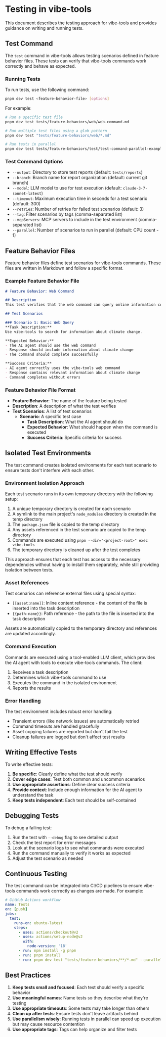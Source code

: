 # Testing in vibe-tools

This document describes the testing approach for vibe-tools and provides guidance on writing and running tests.

## Test Command

The `test` command in vibe-tools allows testing scenarios defined in feature behavior files. These tests can verify that vibe-tools commands work correctly and behave as expected.

### Running Tests

To run tests, use the following command:

```bash
pnpm dev test <feature-behavior-file> [options]
```

For example:

```bash
# Run a specific test file
pnpm dev test tests/feature-behaviors/web/web-command.md

# Run multiple test files using a glob pattern
pnpm dev test "tests/feature-behaviors/web/*.md"

# Run tests in parallel
pnpm dev test tests/feature-behaviors/test/test-command-parallel-example.md --parallel 4
```

### Test Command Options

- `--output`: Directory to store test reports (default: `tests/reports`)
- `--branch`: Branch name for report organization (default: current git branch)
- `--model`: LLM model to use for test execution (default: `claude-3-7-sonnet-latest`)
- `--timeout`: Maximum execution time in seconds for a test scenario (default: 300)
- `--retries`: Number of retries for failed test scenarios (default: 3)
- `--tag`: Filter scenarios by tags (comma-separated list)
- `--mcpServers`: MCP servers to include in the test environment (comma-separated list)
- `--parallel`: Number of scenarios to run in parallel (default: CPU count - 1)

## Feature Behavior Files

Feature behavior files define test scenarios for vibe-tools commands. These files are written in Markdown and follow a specific format.

### Example Feature Behavior File

```markdown
# Feature Behavior: Web Command

## Description
This test verifies that the web command can query online information correctly.

## Test Scenarios

### Scenario 1: Basic Web Query
**Task Description:**
Use vibe-tools to search for information about climate change.

**Expected Behavior:**
- The AI agent should use the web command
- Response should include information about climate change
- The command should complete successfully

**Success Criteria:**
- AI agent correctly uses the vibe-tools web command
- Response contains relevant information about climate change
- Command completes without errors
```

### Feature Behavior File Format

- **Feature Behavior**: The name of the feature being tested
- **Description**: A description of what the test verifies
- **Test Scenarios**: A list of test scenarios
  - **Scenario**: A specific test case
    - **Task Description**: What the AI agent should do
    - **Expected Behavior**: What should happen when the command is executed
    - **Success Criteria**: Specific criteria for success

## Isolated Test Environments

The test command creates isolated environments for each test scenario to ensure tests don't interfere with each other.

### Environment Isolation Approach

Each test scenario runs in its own temporary directory with the following setup:

1. A unique temporary directory is created for each scenario
2. A symlink to the main project's `node_modules` directory is created in the temp directory
3. The `package.json` file is copied to the temp directory
4. Any assets referenced in the test scenario are copied to the temp directory
5. Commands are executed using `pnpm --dir="<project-root>" exec vibe-tools`
6. The temporary directory is cleaned up after the test completes

This approach ensures that each test has access to the necessary dependencies without having to install them separately, while still providing isolation between tests.

### Asset References

Test scenarios can reference external files using special syntax:

- `[[asset:name]]`: Inline content reference - the content of the file is inserted into the task description
- `{{path:name}}`: Path reference - the path to the file is inserted into the task description

Assets are automatically copied to the temporary directory and references are updated accordingly.

### Command Execution

Commands are executed using a tool-enabled LLM client, which provides the AI agent with tools to execute vibe-tools commands. The client:

1. Receives a task description
2. Determines which vibe-tools command to use
3. Executes the command in the isolated environment
4. Reports the results

### Error Handling

The test environment includes robust error handling:

- Transient errors (like network issues) are automatically retried
- Command timeouts are handled gracefully
- Asset copying failures are reported but don't fail the test
- Cleanup failures are logged but don't affect test results

## Writing Effective Tests

To write effective tests:

1. **Be specific**: Clearly define what the test should verify
2. **Cover edge cases**: Test both common and uncommon scenarios
3. **Use appropriate assertions**: Define clear success criteria
4. **Provide context**: Include enough information for the AI agent to understand the task
5. **Keep tests independent**: Each test should be self-contained

## Debugging Tests

To debug a failing test:

1. Run the test with `--debug` flag to see detailed output
2. Check the test report for error messages
3. Look at the scenario logs to see what commands were executed
4. Run the command manually to verify it works as expected
5. Adjust the test scenario as needed

## Continuous Testing

The test command can be integrated into CI/CD pipelines to ensure vibe-tools commands work correctly as changes are made. For example:

```yaml
# GitHub Actions workflow
name: Tests
on: [push]
jobs:
  test:
    runs-on: ubuntu-latest
    steps:
      - uses: actions/checkout@v2
      - uses: actions/setup-node@v2
        with:
          node-version: '18'
      - run: npm install -g pnpm
      - run: pnpm install
      - run: pnpm dev test "tests/feature-behaviors/**/*.md" --parallel 4
```

## Best Practices

1. **Keep tests small and focused**: Each test should verify a specific behavior
2. **Use meaningful names**: Name tests so they describe what they're testing
3. **Use appropriate timeouts**: Some tests may take longer than others
4. **Clean up after tests**: Ensure tests don't leave artifacts behind
5. **Use parallelism wisely**: Running tests in parallel can speed up execution but may cause resource contention
6. **Use appropriate tags**: Tags can help organize and filter tests 